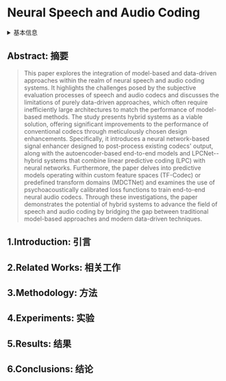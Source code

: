 # Neural Speech and Audio Coding

<details>
<summary>基本信息</summary>

- 标题: Neural Speech and Audio Coding
- 作者:
  - 01 [Minje Kim](../../Authors/Minje_Kim.md)
  - 02 [Jan Skoglund](../../Authors/Jan_Skoglund.md)
- 机构:
  - 机构 
- 时间:
  - 预印时间: 2024.08.13 ArXiv v1
  - 更新笔记: 2024.08.20
- 发表:
  - IEEE Signal Processing Magazine
- 链接:
  - [ArXiv](https://arxiv.org/abs/2408.06954)
  - [DOI]()
  - [Github]()
  - [Demo]()
  - [Scholar](https://scholar.google.com/scholar?cluster=)
- 标签:
  - ?
- 页数: ?
- 引用: ?
- 被引: ?
- 数据:
  - ? 
- 对比:
  - ?
- 复现:
  - ?

</details>

## Abstract: 摘要

> This paper explores the integration of model-based and data-driven approaches within the realm of neural speech and audio coding systems. It highlights the challenges posed by the subjective evaluation processes of speech and audio codecs and discusses the limitations of purely data-driven approaches, which often require inefficiently large architectures to match the performance of model-based methods. The study presents hybrid systems as a viable solution, offering significant improvements to the performance of conventional codecs through meticulously chosen design enhancements. Specifically, it introduces a neural network-based signal enhancer designed to post-process existing codecs' output, along with the autoencoder-based end-to-end models and LPCNet--hybrid systems that combine linear predictive coding (LPC) with neural networks. Furthermore, the paper delves into predictive models operating within custom feature spaces (TF-Codec) or predefined transform domains (MDCTNet) and examines the use of psychoacoustically calibrated loss functions to train end-to-end neural audio codecs. Through these investigations, the paper demonstrates the potential of hybrid systems to advance the field of speech and audio coding by bridging the gap between traditional model-based approaches and modern data-driven techniques.

## 1.Introduction: 引言

## 2.Related Works: 相关工作

## 3.Methodology: 方法

## 4.Experiments: 实验

## 5.Results: 结果

## 6.Conclusions: 结论
